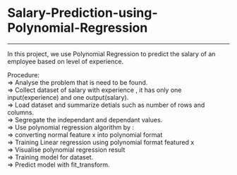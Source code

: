 # Salary-Prediction-using-Polynomial-Regression
__________________________________________________

In this project, we use Polynomial Regression to predict the  salary of an employee based on level of experience.                                           

Procedure:                                                                                                             
=> Analyse the problem that is need to be found.                                                                                            
=> Collect dataset of salary with experience , it has only one input(experience) and one output(salary).                                                  
=> Load dataset and summarize detials such as number of rows and columns.                                                                              
=> Segregate the independant and dependant values.                                                                                                   
=> Use polynomial regression algorithm by :                                                                                          
                           => converting normal feature x into polynomial format                                               
                           => Training Linear regression using polynomial format featured x                                                     
                           => Visualise polynomial regression result                                                                                    
=> Training model for dataset.                                                                                                                                  
=> Predict model with fit_transform.                                                                            
